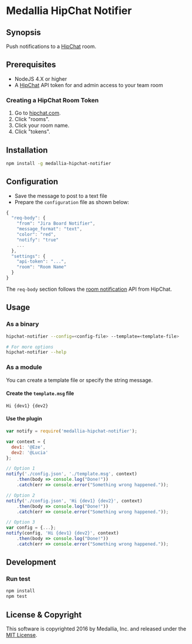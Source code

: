 # Medallia HipChat Notifier

## Synopsis
Push notifications to a [HipChat][1] room.

## Prerequisites
- NodeJS 4.X or higher
- A [HipChat][1] API token for and admin access to your team room

### Creating a HipChat Room Token
1. Go to [hipchat.com][1].
2. Click "rooms".
3. Click your room name.
4. Click "tokens".

## Installation
```bash
npm install -g medallia-hipchat-notifier
```

## Configuration
- Save the message to post to a text file
- Prepare the `configuration` file as shown below:

```javascript
{
  "req-body": {
    "from": "Jira Board Notifier",
    "message_format": "text",
    "color": "red",
    "notify": "true"
    ...
  },
  "settings": {
    "api-token": "...",
    "room": "Room Name"
  }
}
```

The `req-body` section follows the [room notification][2] API from HipChat.

## Usage

### As a binary
```bash
hipchat-notifier --config=<config-file> --template=<template-file>

# For more options
hipchat-notifier --help
```

### As a module
You can create a template file or specify the string message.

#### Create the `template.msg` file
```text
Hi {dev1} {dev2}
```

#### Use the plugin
```javascript
var notify = require('medallia-hipchat-notifier');

var context = {
  dev1: '@Eze',
  dev2: '@Lucia'
};

// Option 1
notify('./config.json', './template.msg', context)
    .then(body => console.log("Done!"))
    .catch(err => console.error("Something wrong happened."));

// Option 2
notify('./config.json', 'Hi {dev1} {dev2}', context)
    .then(body => console.log("Done!"))
    .catch(err => console.error("Something wrong happened."));

// Option 3
var config = {...};
notify(config, 'Hi {dev1} {dev2}', context)
    .then(body => console.log("Done!"))
    .catch(err => console.error("Something wrong happened."));
```

## Development

### Run test
```bash
npm install
npm test
```

## License & Copyright
This software is copyrighted 2016 by Medallia, Inc. and released under the
[MIT License][3].

[1]: https://www.hipchat.com
[2]: https://www.hipchat.com/docs/apiv2/method/send_room_notification
[3]: ./LICENSE
